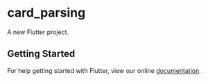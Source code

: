 # card_parsing

A new Flutter project.

## Getting Started

For help getting started with Flutter, view our online
[documentation](https://flutter.io/).
